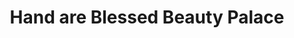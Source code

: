 ---
title: "Hand are Blessed Beauty Palace"
url: /accra/hand-are-blessed-beauty-palace/
shop: hairdresser
---